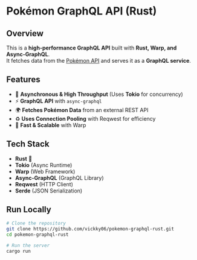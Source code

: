 # Pokémon GraphQL API (Rust)

## Overview
This is a **high-performance GraphQL API** built with **Rust, Warp, and Async-GraphQL**.  
It fetches data from the [Pokémon API](https://pokeapi.co/) and serves it as a **GraphQL service**.

## Features
- 🚀 **Asynchronous & High Throughput** (Uses **Tokio** for concurrency)
- ⚡ **GraphQL API** with `async-graphql`
- 🌍 **Fetches Pokémon Data** from an external REST API
- ♻️ **Uses Connection Pooling** with Reqwest for efficiency
- 📡 **Fast & Scalable** with Warp

## Tech Stack
- **Rust** 🦀
- **Tokio** (Async Runtime)
- **Warp** (Web Framework)
- **Async-GraphQL** (GraphQL Library)
- **Reqwest** (HTTP Client)
- **Serde** (JSON Serialization)

## Run Locally
```sh
# Clone the repository
git clone https://github.com/vickky06/pokemon-graphql-rust.git
cd pokemon-graphql-rust

# Run the server
cargo run
